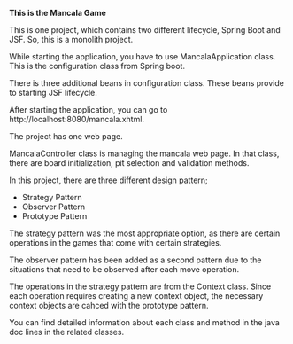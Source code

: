 **This is the Mancala Game**

This is one project, which contains two different lifecycle, Spring Boot and JSF. 
So, this is a monolith project. 

While starting the application, you have to use MancalaApplication class. This is the configuration class from Spring boot.

There is three additional beans in configuration class. These beans provide to starting JSF lifecycle.

After starting the application, you can go to http://localhost:8080/mancala.xhtml.

The project has one web page. 

MancalaController class is managing the mancala web page.
In that class, there are board initialization, pit selection and validation methods.

In this project, there are three different design pattern;
 - Strategy Pattern
 - Observer Pattern
 - Prototype Pattern

The strategy pattern was the most appropriate option, as there are certain operations in the games that come with certain strategies.

The observer pattern has been added as a second pattern due to the situations that need to be observed after each move operation.

The operations in the strategy pattern are from the Context class. Since each operation requires creating a new context object, 
the necessary context objects are cahced with the prototype pattern.

You can find detailed information about each class and method in the java doc lines in the related classes.
